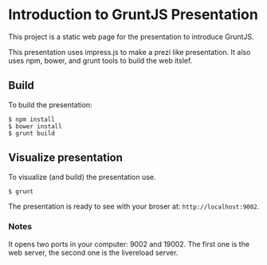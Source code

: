 # Introduction to GruntJS Presentation

This project is a static web page for
the presentation to introduce GruntJS.

This presentation uses impress.js to 
make a prezi like presentation. 
It also uses npm, bower, and grunt tools
to build the web itslef.

## Build

To build the presentation:

    $ npm install
    $ bower install
    $ grunt build

## Visualize presentation

To visualize (and build) the presentation use.

    $ grunt 

The presentation is ready to see with your broser at:
`http://localhost:9002`.

### Notes

It opens two ports in your computer: 9002 and 19002. 
The first one is the web server, the second one is the livereload server.